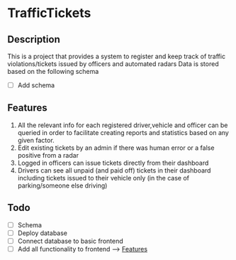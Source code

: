 # TrafficTickets

## Description
This is a project that provides a system to register and keep track of traffic violations/tickets issued by officers and automated radars 
Data is stored based on the following schema
- [ ] Add schema

## Features
1. All the relevant info for each registered driver,vehicle and officer can be queried in order to facilitate creating reports and statistics based on any given factor.
2. Edit existing tickets by an admin if there was human error or a false positive from a radar
3. Logged in officers can issue tickets directly from their dashboard
4. Drivers can see all unpaid (and paid off) tickets in their dashboard including tickets issued to their vehicle only (in the case of parking/someone else driving)


## Todo 
- [ ] Schema
- [ ] Deploy database
- [ ] Connect database to basic frontend
- [ ] Add all functionality to frontend --> [Features](#Features)
